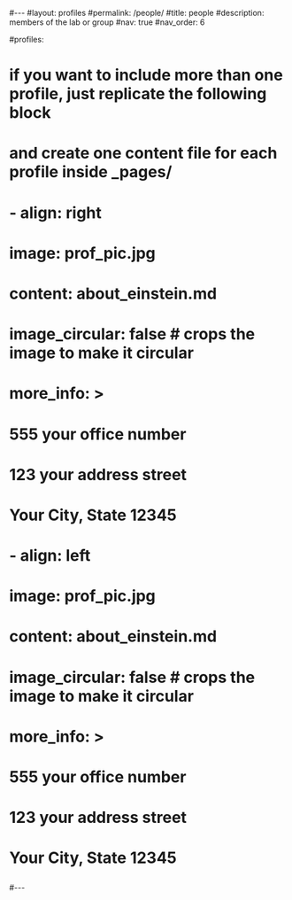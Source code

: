 #---
#layout: profiles
#permalink: /people/
#title: people
#description: members of the lab or group
#nav: true
#nav_order: 6

#profiles:
  # if you want to include more than one profile, just replicate the following block
  # and create one content file for each profile inside _pages/
 # - align: right
 #   image: prof_pic.jpg
 #   content: about_einstein.md
 #   image_circular: false # crops the image to make it circular
#  more_info: >
#      <p>555 your office number</p>
#      <p>123 your address street</p>
#      <p>Your City, State 12345</p>
#  - align: left
#    image: prof_pic.jpg
#    content: about_einstein.md
#    image_circular: false # crops the image to make it circular
#    more_info: >
#      <p>555 your office number</p>
#      <p>123 your address street</p>
#      <p>Your City, State 12345</p>
#---
